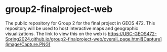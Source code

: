 # group2-finalproject-web
The public repository for Group 2 for the final project in GEOS 472. This repository will be used to host interactive maps and geographic visualizations.
The link to view this on the web is https://UBC-GEOS472-Spring2024.github.io/group2-finalproject-web/overall_page.html![Capture](image/Capture.PNG)
